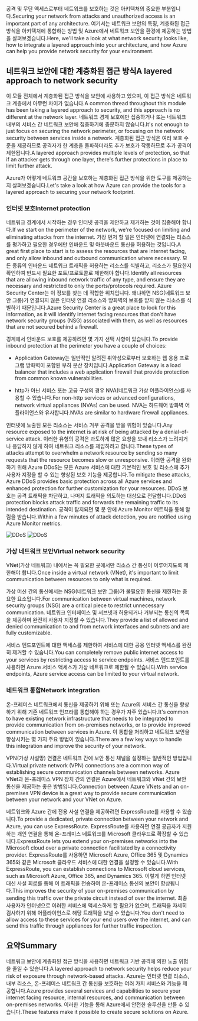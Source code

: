 <span data-ttu-id="df960-101">공격 및 무단 액세스로부터 네트워크를 보호하는 것은 아키텍처의 중요한 부분입니다.</span><span class="sxs-lookup"><span data-stu-id="df960-101">Securing your network from attacks and unauthorized access is an important part of any architecture.</span></span> <span data-ttu-id="df960-102">여기서는 네트워크 보안의 특징, 계층화된 접근 방식을 아키텍처에 통합하는 방법 및 Azure에서 네트워크 보안을 환경에 제공하는 방법을 살펴보겠습니다.</span><span class="sxs-lookup"><span data-stu-id="df960-102">Here, we'll take a look at what network security looks like, how to integrate a layered approach into your architecture, and how Azure can help you provide network security for your environment.</span></span>

## <a name="a-layered-approach-to-network-security"></a><span data-ttu-id="df960-103">네트워크 보안에 대한 계층화된 접근 방식</span><span class="sxs-lookup"><span data-stu-id="df960-103">A layered approach to network security</span></span>

<span data-ttu-id="df960-104">이 모듈 전체에서 계층화된 접근 방식을 보안에 사용하고 있으며, 이 접근 방식은 네트워크 계층에서 아무런 차이가 없습니다.</span><span class="sxs-lookup"><span data-stu-id="df960-104">A common thread throughout this module has been taking a layered approach to security, and this approach is no different at the network layer.</span></span> <span data-ttu-id="df960-105">네트워크 경계 보호에만 집중하거나 또는 네트워크 내부의 서비스 간 네트워크 보안에 집중하기에 충분하지 않습니다.</span><span class="sxs-lookup"><span data-stu-id="df960-105">It's not enough to just focus on securing the network perimeter, or focusing on the network security between services inside a network.</span></span> <span data-ttu-id="df960-106">계층화된 접근 방식은 여러 보호 수준을 제공하므로 공격자가 한 계층을 돌파하더라도 추가 보호가 작동하므로 추가 공격이 제한됩니다.</span><span class="sxs-lookup"><span data-stu-id="df960-106">A layered approach provides multiple levels of protection, so that if an attacker gets through one layer, there's further protections in place to limit further attack.</span></span>

<span data-ttu-id="df960-107">Azure가 어떻게 네트워크 공간을 보호하는 계층화된 접근 방식을 위한 도구를 제공하는지 살펴보겠습니다.</span><span class="sxs-lookup"><span data-stu-id="df960-107">Let's take a look at how Azure can provide the tools for a layered approach to securing your network footprint.</span></span>

### <a name="internet-protection"></a><span data-ttu-id="df960-108">인터넷 보호</span><span class="sxs-lookup"><span data-stu-id="df960-108">Internet protection</span></span>

<span data-ttu-id="df960-109">네트워크 경계에서 시작하는 경우 인터넷 공격을 제안하고 제거하는 것이 집중해야 합니다.</span><span class="sxs-lookup"><span data-stu-id="df960-109">If we start on the perimeter of the network, we're focused on limiting and eliminating attacks from the internet.</span></span> <span data-ttu-id="df960-110">가장 먼저 할 일은 인터넷에 연결되는 리소스를 평가하고 필요한 경우에만 인바운드 및 아웃바운드 통신을 허용하는 것입니다.</span><span class="sxs-lookup"><span data-stu-id="df960-110">A great first place to start is to assess the resources that are internet facing, and only allow inbound and outbound communication where necessary.</span></span> <span data-ttu-id="df960-111">모든 종류의 인바운드 네트워크 트래픽을 허용하는 리소스를 식별하고, 리소스가 필요한지 확인하여 반드시 필요한 포트/프로토콜로 제한해야 합니다.</span><span class="sxs-lookup"><span data-stu-id="df960-111">Identify all resources that are allowing inbound network traffic of any type, and ensure they are necessary and restricted to only the ports/protocols required.</span></span> <span data-ttu-id="df960-112">Azure Security Center는 이 정보를 찾는 데 적합한 위치입니다. 왜냐하면 NSG(네트워크 보안 그룹)가 연결되지 않은 인터넷 연결 리소스와 방화벽의 보호를 받지 않는 리소스를 식별하기 때문입니다.</span><span class="sxs-lookup"><span data-stu-id="df960-112">Azure Security Center is a great place to look for this information, as it will identify internet facing resources that don't have network security groups (NSG) associated with them, as well as resources that are not secured behind a firewall.</span></span>

<span data-ttu-id="df960-113">경계에서 인바운드 보호를 제공하려면 몇 가지 선택 사항이 있습니다.</span><span class="sxs-lookup"><span data-stu-id="df960-113">To provide inbound protection at the perimeter you have a couple of choices:</span></span>

* <span data-ttu-id="df960-114">Application Gateway는 일반적인 알려진 취약성으로부터 보호하는 웹 응용 프로그램 방화벽이 포함된 부하 분산 장치입니다.</span><span class="sxs-lookup"><span data-stu-id="df960-114">Application Gateway is a load balancer that includes a web application firewall that provide protection from common known vulnerabilities.</span></span>

* <span data-ttu-id="df960-115">http가 아닌 서비스 또는 고급 구성의 경우 NVA(네트워크 가상 어플라이언스)를 사용할 수 있습니다.</span><span class="sxs-lookup"><span data-stu-id="df960-115">For non-http services or advanced configurations, network virtual appliances (NVAs) can be used.</span></span> <span data-ttu-id="df960-116">NVA는 하드웨어 방화벽 어플라이언스와 유사합니다.</span><span class="sxs-lookup"><span data-stu-id="df960-116">NVAs are similar to hardware firewall appliances.</span></span>


<span data-ttu-id="df960-117">인터넷에 노출된 모든 리소스는 서비스 거부 공격을 받을 위험이 있습니다.</span><span class="sxs-lookup"><span data-stu-id="df960-117">Any resource exposed to the internet is at risk of being attacked by a denial-of-service attack.</span></span> <span data-ttu-id="df960-118">이러한 유형의 공격은 과도하게 많은 요청을 보내 리소스가 느려지거나 응답하지 않게 하여 네트워크 리소스를 제압하려고 합니다.</span><span class="sxs-lookup"><span data-stu-id="df960-118">These types of attacks attempt to overwhelm a network resource by sending so many requests that the resource becomes slow or unresponsive.</span></span> <span data-ttu-id="df960-119">이러한 공격을 완화하기 위해 Azure DDoS는 모든 Azure 서비스에 대한 기본적인 보호 및 리소스에 추가 사용자 지정을 할 수 있는 향상된 보호 기능을 제공합니다.</span><span class="sxs-lookup"><span data-stu-id="df960-119">To mitigate these attacks, Azure DDoS provides basic protection across all Azure services and enhanced protection for further customization for your resources.</span></span> <span data-ttu-id="df960-120">DDoS 보호는 공격 트래픽을 차단하고, 나머지 트래픽을 의도하는 대상으로 전달합니다.</span><span class="sxs-lookup"><span data-stu-id="df960-120">DDoS protection blocks attack traffic and forwards the remaining traffic to its intended destination.</span></span> <span data-ttu-id="df960-121">공격이 탐지되면 몇 분 안에 Azure Monitor 메트릭을 통해 알림을 받습니다.</span><span class="sxs-lookup"><span data-stu-id="df960-121">Within a few minutes of attack detection, you are notified using Azure Monitor metrics.</span></span>

<span data-ttu-id="df960-122"><!--TODO: replace with final media which was submitted for Design-for-security-in-azure -->
![DDoS](../media-COPIED-FROM-DESIGNFORSECURITY/ddos.png)</span><span class="sxs-lookup"><span data-stu-id="df960-122"><!--TODO: replace with final media which was submitted for Design-for-security-in-azure -->
![DDoS](../media-COPIED-FROM-DESIGNFORSECURITY/ddos.png)</span></span>

### <a name="virtual-network-security"></a><span data-ttu-id="df960-123">가상 네트워크 보안</span><span class="sxs-lookup"><span data-stu-id="df960-123">Virtual network security</span></span>

<span data-ttu-id="df960-124">VNet(가상 네트워크) 내에서는 꼭 필요한 곳에서만 리소스 간 통신이 이루어지도록 제한해야 합니다.</span><span class="sxs-lookup"><span data-stu-id="df960-124">Once inside a virtual network (VNet), it's important to limit communication between resources to only what is required.</span></span>

<span data-ttu-id="df960-125">가상 머신 간의 통신에서는 NSG(네트워크 보안 그룹)가 불필요한 통신을 제한하는 중요한 요소입니다.</span><span class="sxs-lookup"><span data-stu-id="df960-125">For communication between virtual machines, network security groups (NSG) are a critical piece to restrict unnecessary communication.</span></span> <span data-ttu-id="df960-126">네트워크 인터페이스 및 서브넷과 허용되거나 거부되는 통신의 목록을 제공하며 완전히 사용자 지정할 수 있습니다.</span><span class="sxs-lookup"><span data-stu-id="df960-126">They provide a list of allowed and denied communication to and from network interfaces and subnets and are fully customizable.</span></span>

<span data-ttu-id="df960-127">서비스 엔드포인트에 대한 액세스를 제한하여 서비스에 대한 공용 인터넷 액세스를 완전히 제거할 수 있습니다.</span><span class="sxs-lookup"><span data-stu-id="df960-127">You can completely remove public internet access to your services by restricting access to service endpoints.</span></span> <span data-ttu-id="df960-128">서비스 엔드포인트를 사용하면 Azure 서비스 액세스가 가상 네트워크로 제한될 수 있습니다.</span><span class="sxs-lookup"><span data-stu-id="df960-128">With service endpoints, Azure service access can be limited to your virtual network.</span></span>

### <a name="network-integration"></a><span data-ttu-id="df960-129">네트워크 통합</span><span class="sxs-lookup"><span data-stu-id="df960-129">Network integration</span></span>

<span data-ttu-id="df960-130">온-프레미스 네트워크에서 통신을 제공하기 위해 또는 Azure의 서비스 간 통신을 향상하기 위해 기존 네트워크 인프라를 통합해야 하는 경우가 자주 있습니다.</span><span class="sxs-lookup"><span data-stu-id="df960-130">It's common to have existing network infrastructure that needs to be integrated to provide communication from on-premises networks, or to provide improved communication between services in Azure.</span></span> <span data-ttu-id="df960-131">이 통합을 처리하고 네트워크 보안을 향상시키는 몇 가지 주요 방법이 있습니다.</span><span class="sxs-lookup"><span data-stu-id="df960-131">There are a few key ways to handle this integration and improve the security of your network.</span></span>

<span data-ttu-id="df960-132">VPN(가상 사설망) 연결은 네트워크 간에 보안 통신 채널을 설정하는 일반적인 방법입니다.</span><span class="sxs-lookup"><span data-stu-id="df960-132">Virtual private network (VPN) connections are a common way of establishing secure communication channels between networks.</span></span> <span data-ttu-id="df960-133">Azure VNet과 온-프레미스 VPN 장치 간의 연결은 Azure에서 네트워크와 VNet 간의 보안 통신을 제공하는 좋은 방법입니다.</span><span class="sxs-lookup"><span data-stu-id="df960-133">Connection between Azure VNets and an on-premises VPN device is a great way to provide secure communication between your network and your VNet on Azure.</span></span>

<span data-ttu-id="df960-134">네트워크와 Azure 간에 전용 사설 연결을 제공하려면 ExpressRoute를 사용할 수 있습니다.</span><span class="sxs-lookup"><span data-stu-id="df960-134">To provide a dedicated, private connection between your network and Azure, you can use ExpressRoute.</span></span> <span data-ttu-id="df960-135">ExpressRoute를 사용하면 연결 공급자가 지원하는 개인 연결을 통해 온-프레미스 네트워크를 Microsoft 클라우드로 확장할 수 있습니다.</span><span class="sxs-lookup"><span data-stu-id="df960-135">ExpressRoute lets you extend your on-premises networks into the Microsoft cloud over a private connection facilitated by a connectivity provider.</span></span> <span data-ttu-id="df960-136">ExpressRoute를 사용하면 Microsoft Azure, Office 365 및 Dynamics 365와 같은 Microsoft 클라우드 서비스에 대한 연결을 설정할 수 있습니다.</span><span class="sxs-lookup"><span data-stu-id="df960-136">With ExpressRoute, you can establish connections to Microsoft cloud services, such as Microsoft Azure, Office 365, and Dynamics 365.</span></span> <span data-ttu-id="df960-137">이렇게 하면 인터넷 대신 사설 회로를 통해 이 트래픽을 전송하여 온-프레미스 통신의 보안이 향상됩니다.</span><span class="sxs-lookup"><span data-stu-id="df960-137">This improves the security of your on-premises communication by sending this traffic over the private circuit instead of over the internet.</span></span> <span data-ttu-id="df960-138">최종 사용자가 인터넷으로 이러한 서비스에 액세스하게 할 필요가 없으며, 트래픽을 자세히 검사하기 위해 어플라이언스로 해당 트래픽을 보낼 수 있습니다.</span><span class="sxs-lookup"><span data-stu-id="df960-138">You don't need to allow access to these services for your end users over the internet, and can send this traffic through appliances for further traffic inspection.</span></span>

## <a name="summary"></a><span data-ttu-id="df960-139">요약</span><span class="sxs-lookup"><span data-stu-id="df960-139">Summary</span></span>

<span data-ttu-id="df960-140">네트워크 보안에 계층화된 접근 방식을 사용하면 네트워크 기반 공격에 의한 노출 위험을 줄일 수 있습니다.</span><span class="sxs-lookup"><span data-stu-id="df960-140">A layered approach to network security helps reduce your risk of exposure through network-based attacks.</span></span> <span data-ttu-id="df960-141">Azure는 인터넷 연결 리소스, 내부 리소스, 온-프레미스 네트워크 간 통신을 보호하는 여러 가지 서비스와 기능을 제공합니다.</span><span class="sxs-lookup"><span data-stu-id="df960-141">Azure provides several services and capabilities to secure your internet facing resource, internal resources, and communication between on-premises networks.</span></span> <span data-ttu-id="df960-142">이러한 기능을 통해 Azure에서 안전한 솔루션을 만들 수 있습니다.</span><span class="sxs-lookup"><span data-stu-id="df960-142">These features make it possible to create secure solutions on Azure.</span></span>